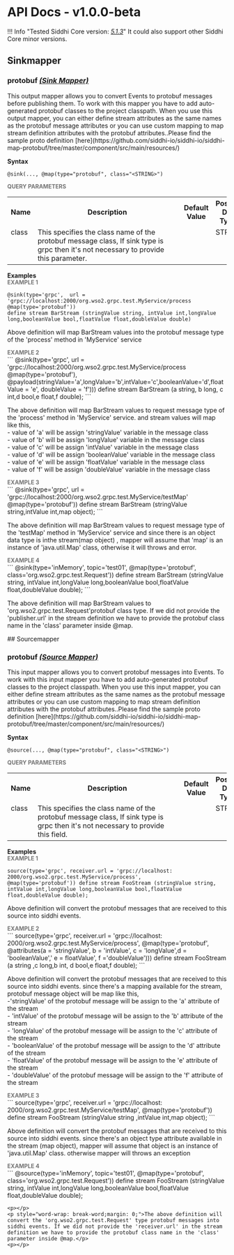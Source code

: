 # API Docs - v1.0.0-beta

!!! Info "Tested Siddhi Core version: *<a target="_blank" href="http://siddhi.io/en/v5.1/docs/query-guide/">5.1.3</a>*"
    It could also support other Siddhi Core minor versions.

## Sinkmapper

### protobuf *<a target="_blank" href="http://siddhi.io/en/v5.1/docs/query-guide/#sink-mapper">(Sink Mapper)</a>*
<p></p>
<p style="word-wrap: break-word;margin: 0;">This output mapper allows you to convert Events to protobuf messages before publishing them. To work with this mapper you have to add auto-generated protobuf classes to the project classpath. When you use this output mapper, you can either define stream attributes as the same names as the protobuf message attributes or you can use custom mapping to map stream definition attributes with the protobuf attributes..Please find the sample proto definition [here](https://github.com/siddhi-io/siddhi-io/siddhi-map-protobuf/tree/master/component/src/main/resources/) </p>
<p></p>
<span id="syntax" class="md-typeset" style="display: block; font-weight: bold;">Syntax</span>

```
@sink(..., @map(type="protobuf", class="<STRING>")
```

<span id="query-parameters" class="md-typeset" style="display: block; color: rgba(0, 0, 0, 0.54); font-size: 12.8px; font-weight: bold;">QUERY PARAMETERS</span>
<table>
    <tr>
        <th>Name</th>
        <th style="min-width: 20em">Description</th>
        <th>Default Value</th>
        <th>Possible Data Types</th>
        <th>Optional</th>
        <th>Dynamic</th>
    </tr>
    <tr>
        <td style="vertical-align: top">class</td>
        <td style="vertical-align: top; word-wrap: break-word"><p style="word-wrap: break-word;margin: 0;">This specifies the class name of the protobuf message class, If sink type is grpc then it's not necessary to provide this parameter.</p></td>
        <td style="vertical-align: top"> </td>
        <td style="vertical-align: top">STRING</td>
        <td style="vertical-align: top">Yes</td>
        <td style="vertical-align: top">No</td>
    </tr>
</table>

<span id="examples" class="md-typeset" style="display: block; font-weight: bold;">Examples</span>
<span id="example-1" class="md-typeset" style="display: block; color: rgba(0, 0, 0, 0.54); font-size: 12.8px; font-weight: bold;">EXAMPLE 1</span>
```
@sink(type='grpc',  url = 'grpc://localhost:2000/org.wso2.grpc.test.MyService/process 
@map(type='protobuf')) 
define stream BarStream (stringValue string, intValue int,longValue long,booleanValue bool,floatValue float,doubleValue double)
```
<p></p>
<p style="word-wrap: break-word;margin: 0;">Above definition will map BarStream values into the protobuf message type of the 'process' method in 'MyService' service</p>
<p></p>
<span id="example-2" class="md-typeset" style="display: block; color: rgba(0, 0, 0, 0.54); font-size: 12.8px; font-weight: bold;">EXAMPLE 2</span>
```
@sink(type='grpc', url = 'grpc://localhost:2000/org.wso2.grpc.test.MyService/process
@map(type='protobuf'), 
@payload(stringValue='a',longValue='b',intValue='c',booleanValue='d',floatValue = 'e', doubleValue  = 'f'))) 
define stream BarStream (a string, b long, c int,d bool,e float,f double);
```
<p></p>
<p style="word-wrap: break-word;margin: 0;">The above definition will map BarStream values to request message type of the 'process' method in 'MyService' service. and stream values will map like this, <br>- value of 'a' will be assign 'stringValue' variable in the message class <br>- value of 'b' will be assign 'longValue' variable in the message class <br>- value of 'c' will be assign 'intValue' variable in the message class <br>- value of 'd' will be assign 'booleanValue' variable in the message class <br>- value of 'e' will be assign 'floatValue' variable in the message class <br>- value of 'f' will be assign 'doubleValue' variable in the message class <br></p>
<p></p>
<span id="example-3" class="md-typeset" style="display: block; color: rgba(0, 0, 0, 0.54); font-size: 12.8px; font-weight: bold;">EXAMPLE 3</span>
```
@sink(type='grpc', url = 'grpc://localhost:2000/org.wso2.grpc.test.MyService/testMap' 
@map(type='protobuf')) 
 define stream BarStream (stringValue string,intValue int,map object);
```
<p></p>
<p style="word-wrap: break-word;margin: 0;">The above definition will map BarStream values to request message type of the 'testMap' method in 'MyService' service and since there is an object data type is inthe stream(map object) , mapper will assume that 'map' is an instance of  'java.util.Map' class, otherwise it will throws and error. <br></p>
<p></p>
<span id="example-4" class="md-typeset" style="display: block; color: rgba(0, 0, 0, 0.54); font-size: 12.8px; font-weight: bold;">EXAMPLE 4</span>
```
@sink(type='inMemory', topic='test01', 
@map(type='protobuf', class='org.wso2.grpc.test.Request'))
define stream BarStream (stringValue string, intValue int,longValue long,booleanValue bool,floatValue float,doubleValue double);
```
<p></p>
<p style="word-wrap: break-word;margin: 0;">The above definition will map BarStream values to 'org.wso2.grpc.test.Request'protobuf class type. If we did not provide the 'publisher.url' in the stream definition we have to provide the protobuf class name in the 'class' parameter inside @map.</p>
<p></p>
## Sourcemapper

### protobuf *<a target="_blank" href="http://siddhi.io/en/v5.1/docs/query-guide/#source-mapper">(Source Mapper)</a>*
<p></p>
<p style="word-wrap: break-word;margin: 0;">This input mapper allows you to convert protobuf messages into Events. To work with this input mapper you have to add auto-generated protobuf classes to the project classpath. When you use this input mapper, you can either define stream attributes as the same names as the protobuf message attributes or you can use custom mapping to map stream definition attributes with the protobuf attributes..Please find the sample proto definition [here](https://github.com/siddhi-io/siddhi-io/siddhi-map-protobuf/tree/master/component/src/main/resources/) </p>
<p></p>
<span id="syntax" class="md-typeset" style="display: block; font-weight: bold;">Syntax</span>

```
@source(..., @map(type="protobuf", class="<STRING>")
```

<span id="query-parameters" class="md-typeset" style="display: block; color: rgba(0, 0, 0, 0.54); font-size: 12.8px; font-weight: bold;">QUERY PARAMETERS</span>
<table>
    <tr>
        <th>Name</th>
        <th style="min-width: 20em">Description</th>
        <th>Default Value</th>
        <th>Possible Data Types</th>
        <th>Optional</th>
        <th>Dynamic</th>
    </tr>
    <tr>
        <td style="vertical-align: top">class</td>
        <td style="vertical-align: top; word-wrap: break-word"><p style="word-wrap: break-word;margin: 0;">This specifies the class name of the protobuf message class, If sink type is grpc then it's not necessary to provide this field.</p></td>
        <td style="vertical-align: top"> </td>
        <td style="vertical-align: top">STRING</td>
        <td style="vertical-align: top">Yes</td>
        <td style="vertical-align: top">No</td>
    </tr>
</table>

<span id="examples" class="md-typeset" style="display: block; font-weight: bold;">Examples</span>
<span id="example-1" class="md-typeset" style="display: block; color: rgba(0, 0, 0, 0.54); font-size: 12.8px; font-weight: bold;">EXAMPLE 1</span>
```
source(type='grpc', receiver.url = 'grpc://localhost: 2000/org.wso2.grpc.test.MyService/process', 
@map(type='protobuf')) define stream FooStream (stringValue string, intValue int,longValue long,booleanValue bool,floatValue float,doubleValue double); 
```
<p></p>
<p style="word-wrap: break-word;margin: 0;">Above definition will convert the protobuf messages that are received to this source into siddhi events.</p>
<p></p>
<span id="example-2" class="md-typeset" style="display: block; color: rgba(0, 0, 0, 0.54); font-size: 12.8px; font-weight: bold;">EXAMPLE 2</span>
```
source(type='grpc', receiver.url = 'grpc://localhost: 2000/org.wso2.grpc.test.MyService/process', 
@map(type='protobuf', @attributes(a = 'stringValue', b = 'intValue', c = 'longValue',d = 'booleanValue',' e = floatValue', f ='doubleValue'))) 
define stream FooStream (a string ,c long,b int, d bool,e float,f double);
```
<p></p>
<p style="word-wrap: break-word;margin: 0;">Above definition will convert the protobuf messages that are received to this source into siddhi events. since there's a mapping available for the stream, protobuf message object will be map like this, <br>-'stringValue' of the protobuf message will be assign to the 'a' attribute of the stream <br>- 'intValue' of the protobuf message will be assign to the 'b' attribute of the stream <br>- 'longValue' of the protobuf message will be assign to the 'c' attribute of the stream <br>- 'booleanValue' of the protobuf message will be assign to the 'd' attribute of the stream <br>- 'floatValue' of the protobuf message will be assign to the 'e' attribute of the stream <br>- 'doubleValue' of the protobuf message will be assign to the 'f' attribute of the stream <br></p>
<p></p>
<span id="example-3" class="md-typeset" style="display: block; color: rgba(0, 0, 0, 0.54); font-size: 12.8px; font-weight: bold;">EXAMPLE 3</span>
```
source(type='grpc', receiver.url = 'grpc://localhost: 2000/org.wso2.grpc.test.MyService/testMap', 
@map(type='protobuf')) 
define stream FooStream (stringValue string ,intValue int,map object);
```
<p></p>
<p style="word-wrap: break-word;margin: 0;">Above definition will convert the protobuf messages that are received to this source into siddhi events. since there's an object type attribute available in the stream (map object), mapper will assume that object is an instance of 'java.util.Map' class. otherwise mapper will throws an exception</p>
<p></p>
<span id="example-4" class="md-typeset" style="display: block; color: rgba(0, 0, 0, 0.54); font-size: 12.8px; font-weight: bold;">EXAMPLE 4</span>
```
@source(type='inMemory', topic='test01', 
@map(type='protobuf', class='org.wso2.grpc.test.Request')) 
define stream FooStream (stringValue string, intValue int,longValue long,booleanValue bool,floatValue float,doubleValue double); 

```
<p></p>
<p style="word-wrap: break-word;margin: 0;">The above definition will convert the 'org.wso2.grpc.test.Request' type protobuf messages into siddhi events. If we did not provide the 'receiver.url' in the stream definition we have to provide the protobuf class name in the 'class' parameter inside @map.</p>
<p></p>
